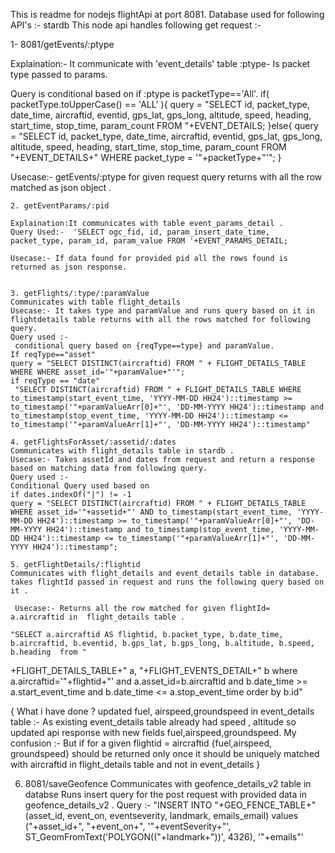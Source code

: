 
This is readme for nodejs flightApi at port 8081.
Database used for following API's :- stardb 
This node api handles following get request :- 

1- 8081/getEvents/:ptype

  Explaination:- It communicate with 'event_details' table 
  :ptype- Is packet type passed to params.

  Query is conditional based on if :ptype is 
  packetType=='All'.
  if( packetType.toUpperCase() == 'ALL' ){
        query = "SELECT id, packet_type, date_time, aircraftid, eventid, gps_lat, gps_long, altitude, speed, heading, start_time, stop_time, param_count FROM "+EVENT_DETAILS;
    }else{
        query = "SELECT id, packet_type, date_time, aircraftid, eventid, gps_lat, gps_long, altitude, speed, heading, start_time, stop_time, param_count FROM "+EVENT_DETAILS+" WHERE packet_type = '"+packetType+"'";
    }

   Usecase:- getEvents/:ptype for given request query returns with   all the row matched as json object .

    2. getEventParams/:pid 
    
    Explaination:It communicates with table event_params_detail .
    Query Used:-  'SELECT ogc_fid, id, param_insert_date_time, packet_type, param_id, param_value FROM '+EVENT_PARAMS_DETAIL;
  
    Usecase:- If data found for provided pid all the rows found is returned as json response.

    
    3. getFlights/:type/:paramValue 
    Communicates with table flight_details 
    Usecase:- It takes type and paramValue and runs query based on it in flightdetails table returns with all the rows matched for following query. 
    Query used :-
     conditional query based on {reqType==type} and paramValue.
    If reqType=="asset"
    query = "SELECT DISTINCT(aircraftid) FROM " + FLIGHT_DETAILS_TABLE  WHERE WHERE asset_id='"+paramValue+"'";
    if reqType == "date"
     "SELECT DISTINCT(aircraftid) FROM " + FLIGHT_DETAILS_TABLE WHERE to_timestamp(start_event_time, 'YYYY-MM-DD HH24')::timestamp >= to_timestamp('"+paramValueArr[0]+"', 'DD-MM-YYYY HH24')::timestamp and to_timestamp(stop_event_time, 'YYYY-MM-DD HH24')::timestamp <= to_timestamp('"+paramValueArr[1]+"', 'DD-MM-YYYY HH24')::timestamp"

    4. getFlightsForAsset/:assetid/:dates
    Communicates with flight_details table in stardb .
    Usecase:- Takes assetId and dates from request and return a response based on matching data from following query. 
    Query used :-
    Conditional Query used based on 
    if dates.indexOf("|") != -1 
    query = "SELECT DISTINCT(aircraftid) FROM " + FLIGHT_DETAILS_TABLE  WHERE asset_id='"+assetid+"' AND to_timestamp(start_event_time, 'YYYY-MM-DD HH24')::timestamp >= to_timestamp('"+paramValueArr[0]+"', 'DD-MM-YYYY HH24')::timestamp and to_timestamp(stop_event_time, 'YYYY-MM-DD HH24')::timestamp <= to_timestamp('"+paramValueArr[1]+"', 'DD-MM-YYYY HH24')::timestamp";

    5. getFlightDetails/:flightid
    Communicates with flight_details and event_details table in database.
    takes flightId passed in request and runs the following query based on it .

     Usecase:- Returns all the row matched for given flightId= a.aircraftid in  flight_details table .

    "SELECT a.aircraftid AS flightid, b.packet_type, b.date_time, b.aircraftid, b.eventid, b.gps_lat, b.gps_long, b.altitude, b.speed, b.heading  from "
  +FLIGHT_DETAILS_TABLE+" a, "+FLIGHT_EVENTS_DETAIL+" b where a.aircraftid='"+flightid+"' and a.asset_id=b.aircraftid and b.date_time >= a.start_event_time and b.date_time <= a.stop_event_time order by b.id"

 {
 What i have done ? 
  updated fuel, airspeed,groundspeed in event_details table :- As existing event_details table already had speed , altitude so updated api response with new fields fuel,airspeed,groundspeed.
 My confusion :-
 But if for a given flightid = aircraftid  {fuel,airspeed, groundspeed} should be returned only once it should be uniquely matched with aircraftid in flight_details table and not in event_details }


6. 8081/saveGeofence
   Communicates with geofence_details_v2 table in databse 
   Runs insert query for the post request with provided data in geofence_details_v2 . 
   Query :- "INSERT INTO "+GEO_FENCE_TABLE+" (asset_id, event_on, eventseverity, landmark, emails_email) values ("+asset_id+", "+event_on+", '"+eventSeverity+"', ST_GeomFromText('POLYGON(("+landmark+"))', 4326), '"+emails"'

